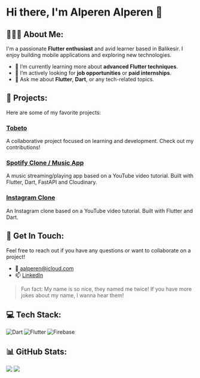 # Hi there, I'm Alperen Alperen 👋

## 👨🏻‍💻 About Me:
I'm a passionate **Flutter enthusiast** and avid learner based in Balikesir. I enjoy building mobile applications and exploring new technologies.

- 🌱 I’m currently learning more about **advanced Flutter techniques**.
- 💼 I’m actively looking for **job opportunities** or **paid internships**.
- 💬 Ask me about **Flutter**, **Dart**, or any tech-related topics.

## 🚀 Projects:
Here are some of my favorite projects:

### [Tobeto](https://github.com/engnect/tobeto)
A collaborative project focused on learning and development. Check out my contributions!

### [Spotify Clone / Music App](https://github.com/aalperen-dev/spotify_clone)
A music streaming/playing app based on a YouTube video tutorial. Built with Flutter, Dart, FastAPI and Cloudinary.

### [Instagram Clone](https://github.com/aalperen-dev/instagram_app)
An Instagram clone based on a YouTube video tutorial. Built with Flutter and Dart.

## 💬 Get In Touch:
Feel free to reach out if you have any questions or want to collaborate on a project!

- 📧 [aalperen@icloud.com](mailto:aalperen@icloud.com)
- 📫 [LinkedIn](https://www.linkedin.com/in/aalperen)

> Fun fact: My name is so nice, they named me twice! If you have more jokes about my name, I wanna hear them!

## 💻 Tech Stack:
![Dart](https://img.shields.io/badge/dart-%230175C2.svg?style=for-the-badge&logo=dart&logoColor=white) ![Flutter](https://img.shields.io/badge/Flutter-%2302569B.svg?style=for-the-badge&logo=Flutter&logoColor=white) ![Firebase](https://img.shields.io/badge/firebase-a08021?style=for-the-badge&logo=firebase&logoColor=ffcd34)


## 📊 GitHub Stats:

 ![](https://github-readme-stats.vercel.app/api/top-langs/?username=aalperen-dev&theme=github_dark&hide_border=true&include_all_commits=false&count_private=false&layout=compact) ![](https://github-readme-streak-stats.herokuapp.com/?user=aalperen-dev&theme=github_dark&hide_border=true) 


